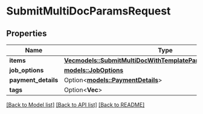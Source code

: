 # SubmitMultiDocParamsRequest

## Properties

Name | Type | Description | Notes
------------ | ------------- | ------------- | -------------
**items** | [**Vec<models::SubmitMultiDocWithTemplateParamsRequestItemsInner>**](submitMultiDocWithTemplateParams_request_items_inner.md) |  | 
**job_options** | [**models::JobOptions**](jobOptions.md) |  | 
**payment_details** | Option<[**models::PaymentDetails**](paymentDetails.md)> |  | [optional]
**tags** | Option<**Vec<String>**> |  | [optional]

[[Back to Model list]](../README.md#documentation-for-models) [[Back to API list]](../README.md#documentation-for-api-endpoints) [[Back to README]](../README.md)



